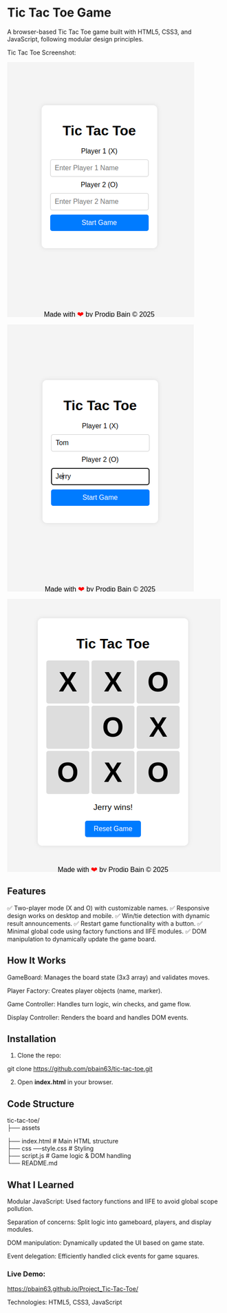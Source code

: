 # Tic Tac Toe Game

A browser-based Tic Tac Toe game built with HTML5, CSS3, and JavaScript, following modular design principles.

Tic Tac Toe Screenshot:

![Alt text](/assets/Tic%20Tac%20Toe%201.png?raw=true "TTT 1")          

![Alt text](/assets/Tic%20Tac%20Toe%202.png?raw=true "TTT 2")

![Alt text](/assets/Tic%20Tac%20Toe%203.png?raw=true "TTT 3")

## Features

✅ Two-player mode (X and O) with customizable names.
✅ Responsive design works on desktop and mobile.
✅ Win/tie detection with dynamic result announcements.
✅ Restart game functionality with a button.
✅ Minimal global code using factory functions and IIFE modules.
✅ DOM manipulation to dynamically update the game board.

## How It Works

GameBoard: Manages the board state (3x3 array) and validates moves.

Player Factory: Creates player objects (name, marker).

Game Controller: Handles turn logic, win checks, and game flow.

Display Controller: Renders the board and handles DOM events.

## Installation

1. Clone the repo:

git clone https://github.com/pbain63/tic-tac-toe.git

2. Open **index.html** in your browser.

## Code Structure


tic-tac-toe/  
├── assets   

├── index.html          # Main HTML structure  
├── css ──style.css     # Styling  
├── script.js           # Game logic & DOM handling  
└── README.md  

## What I Learned

Modular JavaScript: Used factory functions and IIFE to avoid global scope pollution.

Separation of concerns: Split logic into gameboard, players, and display modules.

DOM manipulation: Dynamically updated the UI based on game state.

Event delegation: Efficiently handled click events for game squares.

### Live Demo:

https://pbain63.github.io/Project_Tic-Tac-Toe/


Technologies: HTML5, CSS3, JavaScript